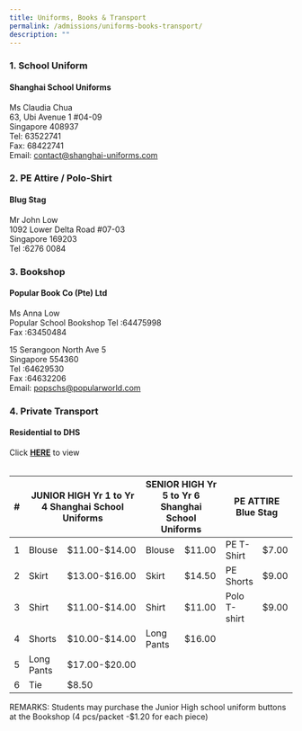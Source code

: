 ```yaml
---
title: Uniforms, Books & Transport
permalink: /admissions/uniforms-books-transport/
description: ""
---
```

### 1. School Uniform

#### **Shanghai School Uniforms**

Ms Claudia Chua  
63, Ubi Avenue 1 #04-09  
Singapore 408937  
Tel: 63522741  
Fax: 68422741  
Email: [contact@shanghai-uniforms.com](mailto:Email:%20contact@shanghai-uniforms.com)

### 2. PE Attire / Polo-Shirt

#### **Blug Stag**

Mr John Low  
1092 Lower Delta Road #07-03  
Singapore 169203  
Tel :6276 0084

### 3. Bookshop

#### **Popular Book Co (Pte) Ltd**

Ms Anna Low  
Popular School Bookshop Tel :64475998  
Fax :63450484 

15 Serangoon North Ave 5  
Singapore 554360  
Tel :64629530  
Fax :64632206  
Email: [popschs@popularworld.com](mailto:popschs@popularworld.com)

### 4. Private Transport

#### **Residential to DHS**
Click **[HERE](/files/Private-Bus-Transport_2022.pdf)** to view
<br><br>
<table><thead><tr><th>#</th><th colspan="2">JUNIOR HIGH Yr 1 to Yr 4 Shanghai School Uniforms</th><th colspan="2">SENIOR HIGH Yr 5 to Yr 6 Shanghai School Uniforms</th><th colspan="2">PE ATTIRE<br>Blue Stag</th></tr></thead><tbody><tr><td>1</td><td>Blouse</td><td>$11.00-$14.00</td><td>Blouse</td><td>$11.00</td><td>PE T-Shirt</td><td>$7.00</td></tr><tr><td>2</td><td>Skirt</td><td>$13.00-$16.00</td><td>Skirt</td><td>$14.50</td><td>PE Shorts</td><td>$9.00</td></tr><tr><td>3</td><td>Shirt</td><td>$11.00-$14.00</td><td>Shirt</td><td>$11.00</td><td>Polo T-shirt</td><td>$9.00</td></tr><tr><td>4</td><td>Shorts</td><td>$10.00-$14.00</td><td>Long Pants</td><td>$16.00</td><td></td><td></td></tr><tr><td>5</td><td>Long Pants</td><td>$17.00-$20.00</td><td></td><td></td><td></td><td></td></tr><tr><td>6</td><td>Tie</td><td>$8.50</td><td></td><td></td><td></td><td></td></tr></tbody></table>

REMARKS: Students may purchase the Junior High school uniform buttons at the Bookshop (4 pcs/packet -$1.20 for each piece)